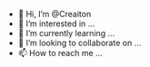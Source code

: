 - 👋 Hi, I’m @Creaiton
- 👀 I’m interested in ...
- 🌱 I’m currently learning ...
- 💞️ I’m looking to collaborate on ...
- 📫 How to reach me ...

<!---
Creaiton/Creaiton is a ✨ special ✨ repository because its `README.md` (this file) appears on your GitHub profile.
You can click the Preview link to take a look at your changes.
--->
